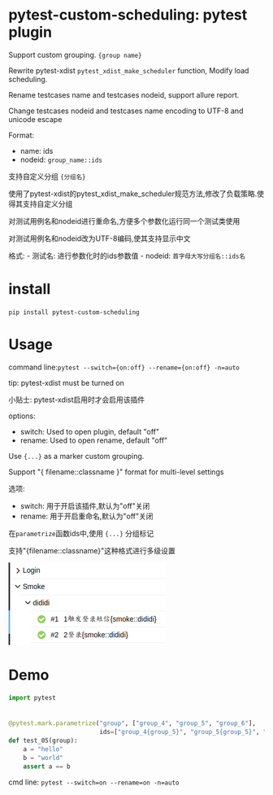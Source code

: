 pytest-custom-scheduling: pytest plugin
==============

Support custom grouping. `{group name}`

Rewrite pytest-xdist `pytest_xdist_make_scheduler` function, Modify load scheduling.

Rename testcases name and testcases nodeid, support allure report.

Change testcases nodeid and testcases name encoding to UTF-8 and unicode escape

Format:
  - name: ids
  - nodeid: `group_name::ids`

支持自定义分组 `{分组名}`

使用了pytest-xdist的pytest_xdist_make_scheduler规范方法,修改了负载策略.使得其支持自定义分组

对测试用例名和nodeid进行重命名,方便多个参数化运行同一个测试类使用

对测试用例名和nodeid改为UTF-8编码,使其支持显示中文

格式:
    - 测试名: 进行参数化时的ids参数值
    - nodeid: `首字母大写分组名::ids名`


install
=====

`pip install pytest-custom-scheduling`

Usage
=====

command line:`pytest --switch={on:off} --rename={on:off} -n=auto`

tip: pytest-xdist must be turned on

小贴士: pytest-xdist启用时才会启用该插件

options:
- switch: Used to open plugin, default "off"
- rename: Used to open rename, default "off"

Use `{...}` as a marker custom grouping.

Support "{ filename::classname }" format for multi-level settings

选项:
- switch: 用于开启该插件,默认为"off"关闭
- rename: 用于开启重命名,默认为"off"关闭

在`parametrize`函数ids中,使用 `{...}` 分组标记

支持"{filename::classname}"这种格式进行多级设置

![](./images/allure1.png)

Demo
=====

```python
import pytest


@pytest.mark.parametrize("group", ["group_4", "group_5", "group_6"], 
                         ids=["group_4{group_5}", "group_5{group_5}", "group_6{group_5}"])
def test_05(group):
    a = "hello"
    b = "world"
    assert a == b
```

cmd line: `pytest --switch=on --rename=on -n=auto`


